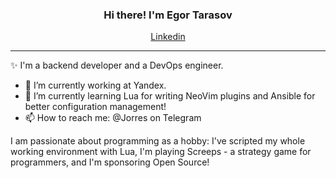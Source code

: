 <h3 align="center">Hi there! I'm Egor Tarasov</h3>
<p align="center">
  <a href="https://www.linkedin.com/in/jorres-tarasov">Linkedin</a>
</p>

---
✨ I'm a backend developer and a DevOps engineer.

- 🔭 I’m currently working at Yandex.
- 🌱 I’m currently learning Lua for writing NeoVim plugins and Ansible for better configuration management!
- 📫 How to reach me: @Jorres on Telegram

I am passionate about programming as a hobby: I've scripted my whole working environment with Lua, I'm playing Screeps - a
strategy game for programmers, and I'm sponsoring Open Source!
